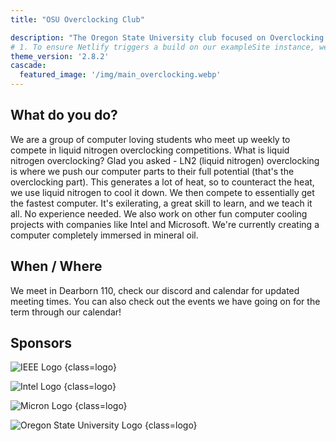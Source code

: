 ```yaml
---
title: "OSU Overclocking Club"

description: "The Oregon State University club focused on Overclocking and Computers!"
# 1. To ensure Netlify triggers a build on our exampleSite instance, we need to change a file in the exampleSite directory.
theme_version: '2.8.2'
cascade:
  featured_image: '/img/main_overclocking.webp'
---
```


## What do you do? 

We are a group of computer loving students who meet up weekly to compete in liquid nitrogen overclocking competitions. What is liquid nitrogen overclocking? Glad you asked - LN2 (liquid nitrogen) overclocking is where we push our computer parts to their full potential (that's the overclocking part). This generates a lot of heat, so to counteract the heat, we use liquid nitrogen to cool it down. We then compete to essentially get the fastest computer. It's exilerating, a great skill to learn, and we teach it all. No experience needed. We also work on other fun computer cooling projects with companies like Intel and Microsoft. We're currently creating a computer completely immersed in mineral oil.

## When / Where

We meet in Dearborn 110, check our discord and calendar for updated meeting times. You can also check out the events we have going on for the term through our calendar!

## Sponsors

![IEEE Logo](https://upload.wikimedia.org/wikipedia/commons/2/21/IEEE_logo.svg)
{class=logo}

![Intel Logo](https://upload.wikimedia.org/wikipedia/commons/8/85/Intel_logo_2023.svg)
{class=logo}

![Micron Logo](https://upload.wikimedia.org/wikipedia/commons/9/9b/Micron_Technology_logo.svg)
{class=logo}

![Oregon State University Logo](https://upload.wikimedia.org/wikipedia/en/1/17/Oregon_State_University_primary_logo.svg)
{class=logo}

